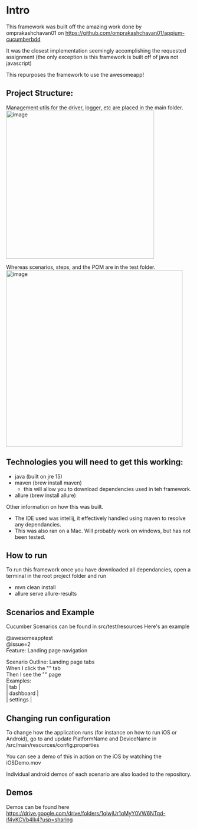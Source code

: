 # Intro
This framework was built off the amazing work done by omprakashchavan01 on https://github.com/omprakashchavan01/appium-cucumberbdd

It was the closest implementation seemingly accomplishing the requested assignment (the only exception is this framework is built off of java not javascript)

This repurposes the framework to use the awesomeapp!

## Project Structure: 
Management utils for the driver, logger, etc are placed in the main folder. \
<img width="401" alt="image" src="https://user-images.githubusercontent.com/82956888/179510654-a30a28d1-dd39-4f9e-9de8-662e49a5319a.png">

Whereas scenarios, steps, and the POM are in the test folder. \
<img width="478" alt="image" src="https://user-images.githubusercontent.com/82956888/179510628-7bfd461b-5079-4f68-829b-c032545497df.png">


## Technologies you will need to get this working:

- java (built on jre 15)
- maven (brew install maven)
    - this will allow you to download dependencies used in teh framework.
- allure (brew install allure)

Other information on how this was built. 
- The IDE used was intellij, it effectively handled using maven to resolve any dependancies. 
- This was also ran on a Mac. Will probably work on windows, but has not been tested. 

## How to run
To run this framework once you have downloaded all dependancies, open a terminal in the root project folder and run 

- mvn clean install
- allure serve allure-results

## Scenarios and Example
Cucumber Scenarios can be found in src/test/resources
Here's an example

@awesomeapptest\
@issue=2\
Feature: Landing page navigation

Scenario Outline: Landing page tabs \
When I click the "<tab>" tab\
Then I see the "<tab>" page\
Examples:\
| tab |\
| dashboard |\
| settings  |

## Changing run configuration
To change how the application runs (for instance on how to run iOS or Android), go to and update PlatformName and DeviceName in /src/main/resources/config.properties

You can see a demo of this in action on the iOS by watching the iOSDemo.mov

Individual android demos of each scenario are also loaded to the repository. 

## Demos
Demos can be found here https://drive.google.com/drive/folders/1qiwjUr1qMyY0VW6NTqd-if4yKCVb4lk4?usp=sharing
